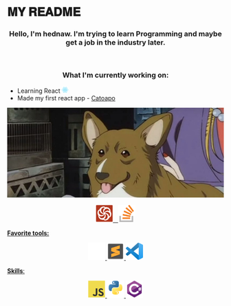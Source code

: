# 𝐌𝐘 𝐑𝐄𝐀𝐃𝐌𝐄

<h3 align="center"> Hello, I'm hednaw. I'm trying to learn Programming and maybe get a job in the industry later.</h3>
 <br>
<h3 align="center"> What I'm currently working on:</h3>

- Learning React <img src="img/react-original.svg" width="15">
- Made my first react app - [Catoapo](https://hednaw.github.io/Catoapo)

<p align="center"><kbd><img src="img/ein_be_cute.jpg"></img></kbd></p>

<p align="center" > <a href="https://www.codewars.com/users/hednaw" >  <img src="img/codewars-original.svg" alt="codewars" width="40" height="40"/>&nbsp;&nbsp;&nbsp;<a href="https://stackoverflow.com/users/15529003/hednaw" ><img src="img/stackoverflow-original.svg" alt="stackoverflow" width="40" height="40"/></p>

**Favorite tools:** <p align="center"> <img src="img/github-original.svg" alt="github" width="40" height="40"/> <img src="img/sublimetext-original.svg" alt="sublime text" width="40" height="40"/> <img src="img/visual-studio-code-original.svg" width="40"> </p>

**Skills**: <p align="center"> <img src="img/javascript-original.svg" alt="javascript" width="40" height="40"/> <img src="img/python-original.svg" alt="python" width="40" height="40"/> <img src="img/csharp-original.svg" alt="C#" width="40" height="40"/></p>
